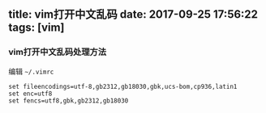title: vim打开中文乱码
date: 2017-09-25 17:56:22
tags: [vim]
---

### vim打开中文乱码处理方法
编辑 `~/.vimrc`

```
set fileencodings=utf-8,gb2312,gb18030,gbk,ucs-bom,cp936,latin1
set enc=utf8
set fencs=utf8,gbk,gb2312,gb18030
```